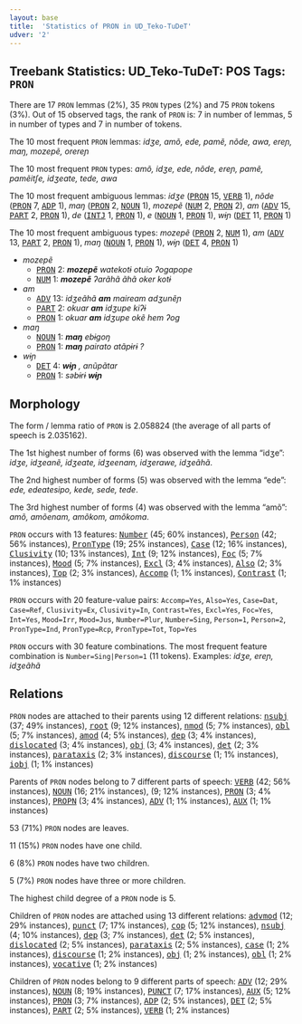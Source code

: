 ```yaml
---
layout: base
title:  'Statistics of PRON in UD_Teko-TuDeT'
udver: '2'
---
```


## Treebank Statistics: UD_Teko-TuDeT: POS Tags: `PRON`

There are 17 `PRON` lemmas (2%), 35 `PRON` types (2%) and 75 `PRON` tokens (3%).
Out of 15 observed tags, the rank of `PRON` is: 7 in number of lemmas, 5 in number of types and 7 in number of tokens.

The 10 most frequent `PRON` lemmas: <em>idʒe, amõ, ede, pamẽ, nõde, awa, ereɲ, maŋ, mozepẽ, orereɲ</em>

The 10 most frequent `PRON` types:  <em>amõ, idʒe, ede, nõde, ereɲ, pamẽ, pamẽitʃe, idʒeate, tede, awa</em>

The 10 most frequent ambiguous lemmas: <em>idʒe</em> (<tt><a href="eme_tudet-pos-PRON.html">PRON</a></tt> 15, <tt><a href="eme_tudet-pos-VERB.html">VERB</a></tt> 1), <em>nõde</em> (<tt><a href="eme_tudet-pos-PRON.html">PRON</a></tt> 7, <tt><a href="eme_tudet-pos-ADP.html">ADP</a></tt> 1), <em>maŋ</em> (<tt><a href="eme_tudet-pos-PRON.html">PRON</a></tt> 2, <tt><a href="eme_tudet-pos-NOUN.html">NOUN</a></tt> 1), <em>mozepẽ</em> (<tt><a href="eme_tudet-pos-NUM.html">NUM</a></tt> 2, <tt><a href="eme_tudet-pos-PRON.html">PRON</a></tt> 2), <em>am</em> (<tt><a href="eme_tudet-pos-ADV.html">ADV</a></tt> 15, <tt><a href="eme_tudet-pos-PART.html">PART</a></tt> 2, <tt><a href="eme_tudet-pos-PRON.html">PRON</a></tt> 1), <em>de</em> (<tt><a href="eme_tudet-pos-INTJ.html">INTJ</a></tt> 1, <tt><a href="eme_tudet-pos-PRON.html">PRON</a></tt> 1), <em>e</em> (<tt><a href="eme_tudet-pos-NOUN.html">NOUN</a></tt> 1, <tt><a href="eme_tudet-pos-PRON.html">PRON</a></tt> 1), <em>wɨɲ</em> (<tt><a href="eme_tudet-pos-DET.html">DET</a></tt> 11, <tt><a href="eme_tudet-pos-PRON.html">PRON</a></tt> 1)

The 10 most frequent ambiguous types:  <em>mozepẽ</em> (<tt><a href="eme_tudet-pos-PRON.html">PRON</a></tt> 2, <tt><a href="eme_tudet-pos-NUM.html">NUM</a></tt> 1), <em>am</em> (<tt><a href="eme_tudet-pos-ADV.html">ADV</a></tt> 13, <tt><a href="eme_tudet-pos-PART.html">PART</a></tt> 2, <tt><a href="eme_tudet-pos-PRON.html">PRON</a></tt> 1), <em>maŋ</em> (<tt><a href="eme_tudet-pos-NOUN.html">NOUN</a></tt> 1, <tt><a href="eme_tudet-pos-PRON.html">PRON</a></tt> 1), <em>wɨɲ</em> (<tt><a href="eme_tudet-pos-DET.html">DET</a></tt> 4, <tt><a href="eme_tudet-pos-PRON.html">PRON</a></tt> 1)


* <em>mozepẽ</em>
  * <tt><a href="eme_tudet-pos-PRON.html">PRON</a></tt> 2: <em><b>mozepẽ</b> watekotɨ otuio ʔogapope</em>
  * <tt><a href="eme_tudet-pos-NUM.html">NUM</a></tt> 1: <em><b>mozepẽ</b> ʔarãhã ãhã oker kotɨ</em>
* <em>am</em>
  * <tt><a href="eme_tudet-pos-ADV.html">ADV</a></tt> 13: <em>idʒeãhã <b>am</b> maiream adʒunẽɲ</em>
  * <tt><a href="eme_tudet-pos-PART.html">PART</a></tt> 2: <em>okuar <b>am</b> idʒupe kiʔɨ</em>
  * <tt><a href="eme_tudet-pos-PRON.html">PRON</a></tt> 1: <em>okuar <b>am</b> idʒupe okẽ hem ʔog</em>
* <em>maŋ</em>
  * <tt><a href="eme_tudet-pos-NOUN.html">NOUN</a></tt> 1: <em><b>maŋ</b> ebɨgoŋ</em>
  * <tt><a href="eme_tudet-pos-PRON.html">PRON</a></tt> 1: <em><b>maŋ</b> pairato atãpɨrɨ ?</em>
* <em>wɨɲ</em>
  * <tt><a href="eme_tudet-pos-DET.html">DET</a></tt> 4: <em><b>wɨɲ</b> , anũpãtar</em>
  * <tt><a href="eme_tudet-pos-PRON.html">PRON</a></tt> 1: <em>səbɨrɨ <b>wɨɲ</b></em>

## Morphology

The form / lemma ratio of `PRON` is 2.058824 (the average of all parts of speech is 2.035162).

The 1st highest number of forms (6) was observed with the lemma “idʒe”: <em>idʒe, idʒeanẽ, idʒeate, idʒeenam, idʒerawe, idʒeãhã</em>.

The 2nd highest number of forms (5) was observed with the lemma “ede”: <em>ede, edeatesipo, kede, sede, tede</em>.

The 3rd highest number of forms (4) was observed with the lemma “amõ”: <em>amõ, amõenam, amõkom, amõkoma</em>.

`PRON` occurs with 13 features: <tt><a href="eme_tudet-feat-Number.html">Number</a></tt> (45; 60% instances), <tt><a href="eme_tudet-feat-Person.html">Person</a></tt> (42; 56% instances), <tt><a href="eme_tudet-feat-PronType.html">PronType</a></tt> (19; 25% instances), <tt><a href="eme_tudet-feat-Case.html">Case</a></tt> (12; 16% instances), <tt><a href="eme_tudet-feat-Clusivity.html">Clusivity</a></tt> (10; 13% instances), <tt><a href="eme_tudet-feat-Int.html">Int</a></tt> (9; 12% instances), <tt><a href="eme_tudet-feat-Foc.html">Foc</a></tt> (5; 7% instances), <tt><a href="eme_tudet-feat-Mood.html">Mood</a></tt> (5; 7% instances), <tt><a href="eme_tudet-feat-Excl.html">Excl</a></tt> (3; 4% instances), <tt><a href="eme_tudet-feat-Also.html">Also</a></tt> (2; 3% instances), <tt><a href="eme_tudet-feat-Top.html">Top</a></tt> (2; 3% instances), <tt><a href="eme_tudet-feat-Accomp.html">Accomp</a></tt> (1; 1% instances), <tt><a href="eme_tudet-feat-Contrast.html">Contrast</a></tt> (1; 1% instances)

`PRON` occurs with 20 feature-value pairs: `Accomp=Yes`, `Also=Yes`, `Case=Dat`, `Case=Ref`, `Clusivity=Ex`, `Clusivity=In`, `Contrast=Yes`, `Excl=Yes`, `Foc=Yes`, `Int=Yes`, `Mood=Irr`, `Mood=Jus`, `Number=Plur`, `Number=Sing`, `Person=1`, `Person=2`, `PronType=Ind`, `PronType=Rcp`, `PronType=Tot`, `Top=Yes`

`PRON` occurs with 30 feature combinations.
The most frequent feature combination is `Number=Sing|Person=1` (11 tokens).
Examples: <em>idʒe, ereɲ, idʒeãhã</em>


## Relations

`PRON` nodes are attached to their parents using 12 different relations: <tt><a href="eme_tudet-dep-nsubj.html">nsubj</a></tt> (37; 49% instances), <tt><a href="eme_tudet-dep-root.html">root</a></tt> (9; 12% instances), <tt><a href="eme_tudet-dep-nmod.html">nmod</a></tt> (5; 7% instances), <tt><a href="eme_tudet-dep-obl.html">obl</a></tt> (5; 7% instances), <tt><a href="eme_tudet-dep-amod.html">amod</a></tt> (4; 5% instances), <tt><a href="eme_tudet-dep-dep.html">dep</a></tt> (3; 4% instances), <tt><a href="eme_tudet-dep-dislocated.html">dislocated</a></tt> (3; 4% instances), <tt><a href="eme_tudet-dep-obj.html">obj</a></tt> (3; 4% instances), <tt><a href="eme_tudet-dep-det.html">det</a></tt> (2; 3% instances), <tt><a href="eme_tudet-dep-parataxis.html">parataxis</a></tt> (2; 3% instances), <tt><a href="eme_tudet-dep-discourse.html">discourse</a></tt> (1; 1% instances), <tt><a href="eme_tudet-dep-iobj.html">iobj</a></tt> (1; 1% instances)

Parents of `PRON` nodes belong to 7 different parts of speech: <tt><a href="eme_tudet-pos-VERB.html">VERB</a></tt> (42; 56% instances), <tt><a href="eme_tudet-pos-NOUN.html">NOUN</a></tt> (16; 21% instances),  (9; 12% instances), <tt><a href="eme_tudet-pos-PRON.html">PRON</a></tt> (3; 4% instances), <tt><a href="eme_tudet-pos-PROPN.html">PROPN</a></tt> (3; 4% instances), <tt><a href="eme_tudet-pos-ADV.html">ADV</a></tt> (1; 1% instances), <tt><a href="eme_tudet-pos-AUX.html">AUX</a></tt> (1; 1% instances)

53 (71%) `PRON` nodes are leaves.

11 (15%) `PRON` nodes have one child.

6 (8%) `PRON` nodes have two children.

5 (7%) `PRON` nodes have three or more children.

The highest child degree of a `PRON` node is 5.

Children of `PRON` nodes are attached using 13 different relations: <tt><a href="eme_tudet-dep-advmod.html">advmod</a></tt> (12; 29% instances), <tt><a href="eme_tudet-dep-punct.html">punct</a></tt> (7; 17% instances), <tt><a href="eme_tudet-dep-cop.html">cop</a></tt> (5; 12% instances), <tt><a href="eme_tudet-dep-nsubj.html">nsubj</a></tt> (4; 10% instances), <tt><a href="eme_tudet-dep-dep.html">dep</a></tt> (3; 7% instances), <tt><a href="eme_tudet-dep-det.html">det</a></tt> (2; 5% instances), <tt><a href="eme_tudet-dep-dislocated.html">dislocated</a></tt> (2; 5% instances), <tt><a href="eme_tudet-dep-parataxis.html">parataxis</a></tt> (2; 5% instances), <tt><a href="eme_tudet-dep-case.html">case</a></tt> (1; 2% instances), <tt><a href="eme_tudet-dep-discourse.html">discourse</a></tt> (1; 2% instances), <tt><a href="eme_tudet-dep-obj.html">obj</a></tt> (1; 2% instances), <tt><a href="eme_tudet-dep-obl.html">obl</a></tt> (1; 2% instances), <tt><a href="eme_tudet-dep-vocative.html">vocative</a></tt> (1; 2% instances)

Children of `PRON` nodes belong to 9 different parts of speech: <tt><a href="eme_tudet-pos-ADV.html">ADV</a></tt> (12; 29% instances), <tt><a href="eme_tudet-pos-NOUN.html">NOUN</a></tt> (8; 19% instances), <tt><a href="eme_tudet-pos-PUNCT.html">PUNCT</a></tt> (7; 17% instances), <tt><a href="eme_tudet-pos-AUX.html">AUX</a></tt> (5; 12% instances), <tt><a href="eme_tudet-pos-PRON.html">PRON</a></tt> (3; 7% instances), <tt><a href="eme_tudet-pos-ADP.html">ADP</a></tt> (2; 5% instances), <tt><a href="eme_tudet-pos-DET.html">DET</a></tt> (2; 5% instances), <tt><a href="eme_tudet-pos-PART.html">PART</a></tt> (2; 5% instances), <tt><a href="eme_tudet-pos-VERB.html">VERB</a></tt> (1; 2% instances)

